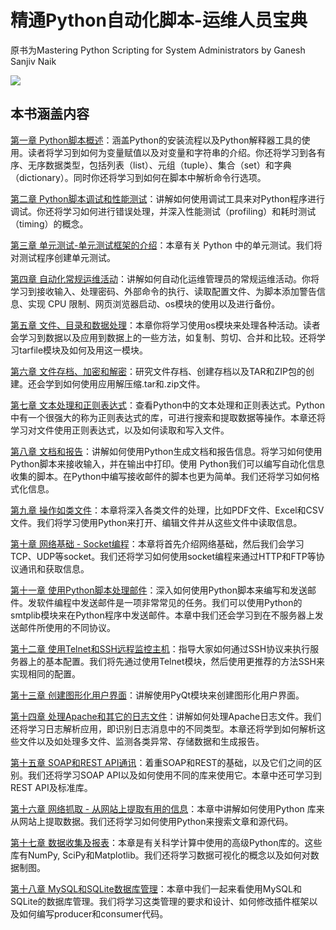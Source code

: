 # 精通Python自动化脚本-运维人员宝典


原书为Mastering Python Scripting for System Administrators by Ganesh Sanjiv Naik

![](http://upload-images.jianshu.io/upload_images/14565748-51e8ba30fbe8777e.png)

## 本书涵盖内容

[第一章 Python脚本概述](https://alanhou.org/python-scripting-overview/)：涵盖Python的安装流程以及Python解释器工具的使用。读者将学习到如何为变量赋值以及对变量和字符串的介绍。你还将学习到各有序、无序数据类型，包括列表（list）、元组（tuple）、集合（set）和字典（dictionary）。同时你还将学习到如何在脚本中解析命令行选项。

[第二章 Python脚本调试和性能测试](https://alanhou.org/debugging-profiling-python-scripts/)：讲解如何使用调试工具来对Python程序进行调试。你还将学习如何进行错误处理，并深入性能测试（profiling）和耗时测试（timing）的概念。

[第三章 单元测试-单元测试框架的介绍](https://alanhou.org/unit-testing-introduction-unit-testing-framework/)：本章有关 Python 中的单元测试。我们将对测试程序创建单元测试。

[第四章 自动化常规运维活动](https://alanhou.org/automating-regular-administrative-activities/)：讲解如何自动化运维管理员的常规运维活动。你将学习到接收输入、处理密码、外部命令的执行、读取配置文件、为脚本添加警告信息、实现 CPU 限制、网页浏览器启动、os模块的使用以及进行备份。

[第五章 文件、目录和数据处理](https://alanhou.org/handling-files-directories-data/)：本章你将学习使用os模块来处理各种活动。读者会学习到数据以及应用到数据上的一些方法，如复制、剪切、合并和比较。还将学习tarfile模块及如何及用这一模块。

[第六章 文件存档、加密和解密](https://alanhou.org/file-archiving-encrypting-decrypting/)：研究文件存档、创建存档以及TAR和ZIP包的创建。还会学到如何使用应用解压缩.tar和.zip文件。

[第七章 文本处理和正则表达式](https://alanhou.org/text-processing-regular-expressions/)：查看Python中的文本处理和正则表达式。Python中有一个很强大的称为正则表达式的库，可进行搜索和提取数据等操作。本章还将学习对文件使用正则表达式，以及如何读取和写入文件。

[第八章 文档和报告](https://alanhou.org/documentation-reporting/)：讲解如何使用Python生成文档和报告信息。将学习如何使用Python脚本来接收输入，并在输出中打印。使用 Python我们可以编写自动化信息收集的脚本。在Python中编写接收邮件的脚本也更为简单。我们还将学习如何格式化信息。

[第九章 操作如类文件](https://alanhou.org/working-files/)：本章将深入各类文件的处理，比如PDF文件、Excel和CSV文件。我们将学习使用Python来打开、编辑文件并从这些文件中读取信息。

[第十章 网络基础 - Socket编程](https://alanhou.org/basic-networking-socket-programming)：本章将首先介绍网络基础，然后我们会学习TCP、UDP等socket。我们还将学习如何使用socket编程来通过HTTP和FTP等协议通讯和获取信息。

[第十一章 使用Python脚本处理邮件](https://alanhou.org/handling-emails-python-scripting/)：深入如何使用Python脚本来编写和发送邮件。发软件编程中发送邮件是一项非常常见的任务。我们可以使用Python的smtplib模块来在Python程序中发送邮件。本章中我们还会学习到在不服务器上发送邮件所使用的不同协议。

[第十二章 使用Telnet和SSH远程监控主机](https://alanhou.org/remote-monitoring-hosts-telnet-ssh/)：指导大家如何通过SSH协议来执行服务器上的基本配置。我们将先通过使用Telnet模块，然后使用更推荐的方法SSH来实现相同的配置。

[第十三章 创建图形化用户界面](https://alanhou.org/building-graphical-user-interfaces/)：讲解使用PyQt模块来创建图形化用户界面。

[第十四章 处理Apache和其它的日志文件](https://alanhou.org/working-apache-log-files/)：讲解如何处理Apache日志文件。我们还将学习日志解析应用，即识别日志消息中的不同类型。本章还将学到如何解析这些文件以及如处理多文件、监测各类异常、存储数据和生成报告。

[第十五章 SOAP和REST API通讯](https://alanhou.org/soap-rest-api-communication/)：着重SOAP和REST的基础，以及它们之间的区别。我们还将学习SOAP API以及如何使用不同的库来使用它。本章中还可学习到REST API及标准库。

[第十六章 网络抓取 - 从网站上提取有用的信息](https://alanhou.org/web-scraping-extracting-data-websites)：本章中讲解如何使用Python 库来从网站上提取数据。我们还将学习如何使用Python来搜索文章和源代码。

[第十七章 数据收集及报表](https://alanhou.org/statistics-gathering-reporting/)：本章是有关科学计算中使用的高级Python库的。这些库有NumPy, SciPy和Matplotlib。我们还将学习数据可视化的概念以及如何对数据制图。

[第十八章 MySQL和SQLite数据库管理](https://alanhou.org/mysql-sqlite-database-administrations)：本章中我们一起来看使用MySQL和SQLite的数据库管理。我们将学习这类管理的要求和设计、如何修改插件框架以及如何编写producer和consumer代码。

